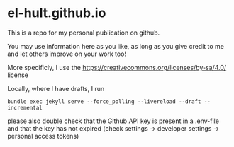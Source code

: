 # el-hult.github.io

This is a repo for my personal publication on github. 

You may use information here as you like, as long as you give credit to me and let others improve on your work too!

More specificly, I use the https://creativecommons.org/licenses/by-sa/4.0/ license

Locally, where I have drafts, I run 

```
bundle exec jekyll serve --force_polling --livereload --draft --incremental
```

please also double check that the Github API key is present in a .env-file and that the key has not expired
(check settings -> developer settings -> personal access tokens)